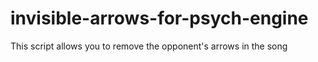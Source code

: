 # invisible-arrows-for-psych-engine
This script allows you to remove the opponent's arrows in the song
